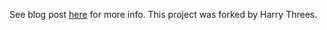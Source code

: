 See blog post [here](http://coenraets.org/blog/2015/01/belgian-beer-explorer-with-react-bootstrap-node-js-and-postgres) for more info.
This project was forked by Harry Threes.